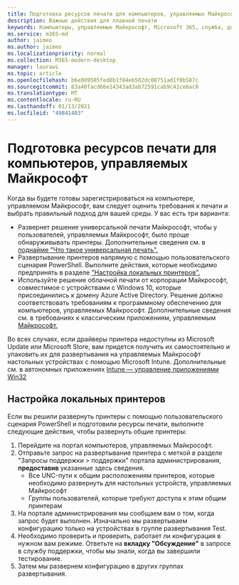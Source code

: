 ```yaml
---
title: Подготовка ресурсов печати для компьютеров, управляемых Майкрософт
description: Важные действия для плавной печати
keywords: Компьютеры, управляемые Майкрософт, Microsoft 365, служба, документация
ms.service: m365-md
author: jaimeo
ms.author: jaimeo
ms.localizationpriority: normal
ms.collection: M365-modern-desktop
manager: laurawi
ms.topic: article
ms.openlocfilehash: b6e809505fed8b1f84eb502dc08751ad1f0b587c
ms.sourcegitcommit: 83a40facd66e14343ad3ab72591cab9c41ce6ac0
ms.translationtype: MT
ms.contentlocale: ru-RU
ms.lasthandoff: 01/13/2021
ms.locfileid: "49841403"
---
```

# <a name="prepare-printing-resources-for-microsoft-managed-desktop"></a>Подготовка ресурсов печати для компьютеров, управляемых Майкрософт

Когда вы будете готовы зарегистрироваться на компьютере, управляемом Майкрософт, вам следует оценить требования к печати и выбрать правильный подход для вашей среды. У вас есть три варианта:
 
- Развернет решение универсальной печати Майкрософт, чтобы у пользователей, управляемых Майкрософт, было проще обнаруживывать принтеры. Дополнительные сведения см. в [поднайме "Что такое универсальная печать".](https://docs.microsoft.com/universal-print/fundamentals/universal-print-whatis)
- Развертывание принтеров напрямую с помощью пользовательского сценария PowerShell. Выполните действия, которые необходимо предпринять в разделе ["Настройка локальных принтеров".](#set-up-local-printers)
- Используйте решение облачной печати от корпорации Майкрософт, совместимое с устройствами с Windows 10, которые присоединились к домену Azure Active Directory. Решение должно соответствовать требованиям к программному обеспечению для компьютеров, управляемых Майкрософт. Дополнительные сведения см. в требованиях к классическим приложениям, управляемым [Майкрософт.](../service-description/mmd-app-requirements.md)
 
Во всех случаях, если драйверы принтера недоступны из Microsoft Update или Microsoft Store, вам придется получить их самостоятельно и упаковить их для развертывания на управляемых Майкрософт настольных устройствах с помощью Microsoft Intune. Дополнительные см. в автономных приложениях [Intune — управление приложениями Win32](https://docs.microsoft.com/mem/intune/apps/apps-win32-app-management)

## <a name="set-up-local-printers"></a>Настройка локальных принтеров

Если вы решили развернуть принтеры с помощью пользовательского сценария PowerShell и подготовили ресурсы печати, выполните следующие действия, чтобы развернуть общие принтеры:

1.  Перейдите на портал компьютеров, управляемых Майкрософт.
2.  Отправьте запрос на развертывание принтера с меткой *в* разделе "Запросы поддержки > поддержки" портала администрирования, **предоставив** указанные здесь сведения.
    - Все UNC-пути к общим расположениям принтеров, которые необходимо развернуть для настольных устройств, управляемых Майкрософт
    - Группы пользователей, которые требуют доступа к этим общим принтерам
3.  На портале администрирования мы сообщаем вам о том, когда запрос будет выполнен. Изначально мы развертываем конфигурацию только на устройствах в группе развертывания Test.
4.  Необходимо проверить и проверить, работает ли конфигурация в нужном вам режиме. Ответьте на **вкладку "Обсуждение"** в запросе в службу поддержки, чтобы мы знали, когда вы завершили тестирование.
5.  Затем мы развернем конфигурацию в других группах развертывания.
